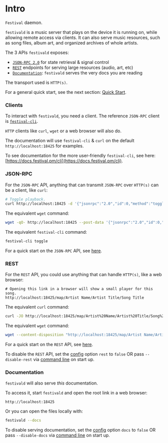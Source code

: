 # Intro
`Festival` daemon.

`festivald` is a music server that plays on the device it is running on, while allowing remote access via clients. It can also serve music resources, such as song files, album art, and organized archives of whole artists.

The 3 APIs `festivald` exposes:
- [`JSON-RPC 2.0`](https://www.jsonrpc.org/specification) for state retrieval & signal control
- [`REST`](https://en.wikipedia.org/wiki/Representational_state_transfer) endpoints for serving large resources (audio, art, etc)
- [`Documentation`](https://docs.festival.pm/daemon): `festivald` serves the very docs you are reading

The transport used is `HTTP(s)`.

For a general quick start, see the next section: [Quick Start](/quick-start.md).

### Clients
To interact with `festivald`, you need a client. The reference `JSON-RPC` client is [`festival-cli`](https://github.com/hinto-janai/festival/tree/main/cli).

`HTTP` clients like `curl`, `wget` or a web browser will also do.

The documentation will use `festival-cli` & `curl` on the default `http://localhost:18425` for examples.

To see documentation for the more user-friendly `festival-cli`, see here:  
[https://docs.festival.pm/cli](https://docs.festival.pm/cli).

### JSON-RPC
For the `JSON-RPC` API, anything that can transmit `JSON-RPC` over `HTTP(s)` can be a client, like `curl`:
```bash
# Toggle playback.
curl http://localhost:18425 -d '{"jsonrpc":"2.0","id":0,"method":"toggle"}'
```

The equivalent `wget` command:
```bash
wget -qO- http://localhost:18425 --post-data '{"jsonrpc":"2.0","id":0,"method":"toggle"}'
```

The equivalent `festival-cli` command:
```bash
festival-cli toggle
```

For a quick start on the `JSON-RPC` API, see [here](/json-rpc/quick-start.md).

### REST
For the `REST` API, you could use anything that can handle `HTTP(s)`, like a web browser:
```http
# Opening this link in a browser will show a small player for this song.
http://localhost:18425/map/Artist Name/Artist Title/Song Title
```

The equivalent `curl` command:
```bash
curl -JO http://localhost:18425/map/Artist%20Name/Artist%20Title/Song%20Title
```

The equivalent `wget` command:
```bash
wget --content-disposition "http://localhost:18425/map/Artist Name/Artist Title/Song Title"
```

For a quick start on the `REST` API, see [here](/rest/quick-start.md).

To disable the `REST` API, set the [config](/config.md) option `rest` to `false` OR pass `--disable-rest` via [command line](/command-line/command-line.md) on start up.

### Documentation
`festivald` will also serve _this_ documentation.

To access it, start `festivald` and open the root link in a web browser:
```http
http://localhost:18425
```
Or you can open the files locally with:
```bash
festivald --docs
```

To disable serving documentation, set the [config](/config.md) option `docs` to `false` OR pass `--disable-docs` via [command line](/command-line/command-line.md) on start up.
